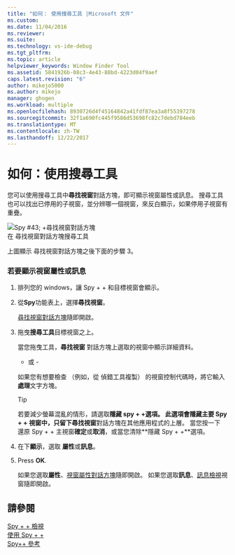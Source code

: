 ```yaml
---
title: "如何： 使用搜尋工具 |Microsoft 文件"
ms.custom: 
ms.date: 11/04/2016
ms.reviewer: 
ms.suite: 
ms.technology: vs-ide-debug
ms.tgt_pltfrm: 
ms.topic: article
helpviewer_keywords: Window Finder Tool
ms.assetid: 5841926b-08c3-4e43-88bd-4223d04f9aef
caps.latest.revision: "6"
author: mikejo5000
ms.author: mikejo
manager: ghogen
ms.workload: multiple
ms.openlocfilehash: 8930726d4f45164842a41fdf87ea3a8f55397278
ms.sourcegitcommit: 32f1a690fc445f9586d53698fc82c7debd784eeb
ms.translationtype: MT
ms.contentlocale: zh-TW
ms.lasthandoff: 12/22/2017
---
```

# <a name="how-to-use-the-finder-tool"></a>如何：使用搜尋工具
您可以使用搜尋工具中**尋找視窗**對話方塊，即可顯示視窗屬性或訊息。 搜尋工具也可以找出已停用的子視窗，並分辨哪一個視窗，來反白顯示，如果停用子視窗有重疊。  
  
 ![Spy #43; &#43;尋找視窗對話方塊](../debugger/media/icon_spy--_find.png "Icon_Spy + + （_f)")  
在 尋找視窗對話方塊搜尋工具  
  
 上圖顯示 尋找視窗對話方塊之後下面的步驟 3。  
  
### <a name="to-display-window-properties-or-messages"></a>若要顯示視窗屬性或訊息  
  
1.  排列您的 windows，讓 Spy + + 和目標視窗會顯示。  
  
2.  從**Spy**功能表上，選擇**尋找視窗**。  
  
     [尋找視窗對話方塊](../debugger/find-window-dialog-box.md)隨即開啟。  
  
3.  拖曳**搜尋工具**目標視窗之上。  
  
     當您拖曳工具，**尋找視窗** 對話方塊上選取的視窗中顯示詳細資料。  
  
     - 或 -  
  
     如果您有想要檢查 （例如，從 偵錯工具複製） 的視窗控制代碼時，將它輸入**處理**文字方塊。  
  
    > [!TIP]
    >  若要減少螢幕混亂的情形，請選取**隱藏 spy + +**選項。 此選項會隱藏主要 Spy + + 視窗中，只留下**尋找視窗**對話方塊在其他應用程式的上層。 當您按一下 還原 Spy + + 主視窗**確定**或**取消**，或當您清除**隱藏 Spy + +**選項。  
  
4.  在下**顯示**，選取 **屬性**或**訊息**。  
  
5.  Press **OK**.  
  
     如果您選取**屬性**、[視窗屬性對話方塊](../debugger/window-properties-dialog-box.md)隨即開啟。 如果您選取**訊息**、[訊息檢視](../debugger/messages-view.md)視窗隨即開啟。  
  
## <a name="see-also"></a>請參閱  
 [Spy + + 檢視](../debugger/spy-increment-views.md)   
 [使用 Spy + +](../debugger/using-spy-increment.md)   
 [Spy++ 參考](../debugger/spy-increment-reference.md)